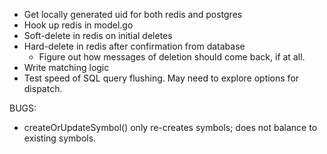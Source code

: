 - Get locally generated uid for both redis and postgres
- Hook up redis in model.go
- Soft-delete in redis on initial deletes
- Hard-delete in redis after confirmation from database
  - Figure out how messages of deletion should come back, if at all.
- Write matching logic
- Test speed of SQL query flushing. May need to explore options for dispatch.

BUGS: 

- createOrUpdateSymbol() only re-creates symbols; does not balance to existing symbols.
